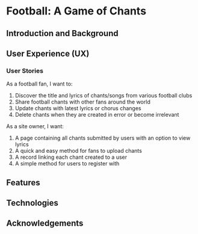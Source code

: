 # Football: A Game of Chants

## Introduction and Background

## User Experience (UX)
### User Stories

As a football fan, I want to:

1. Discover the title and lyrics of chants/songs from various football clubs
2. Share football chants with other fans around the world
3. Update chants with latest lyrics or chorus changes
4. Delete chants when they are created in error or become irrelevant

As a site owner, I want:

1. A page containing all chants submitted by users with an option to view lyrics
2. A quick and easy method for fans to upload chants
3. A record linking each chant created to a user
4. A simple method for users to register with



## Features

## Technologies

## Acknowledgements